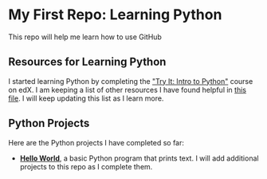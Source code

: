 # My First Repo: Learning Python
This repo will help me learn how to use GitHub

## Resources for Learning Python
I started learning Python by completing the ["Try It: Intro to Python"](https://www.edx.org/course/intro-python) course on edX. I am keeping a list of other resources I have found helpful in [this file](python_coding_resources.md). I will keep updating this list as I learn more.

## Python Projects
Here are the Python projects I have completed so far:
* **[Hello World](my-first-repo/hello_world)**, a basic Python program that prints text.
I will add additional projects to this repo as I complete them.
